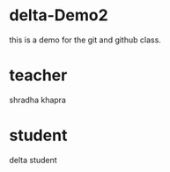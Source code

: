 # delta-Demo2
this is a demo for the git and github class.

# teacher
shradha khapra
# student
delta student
